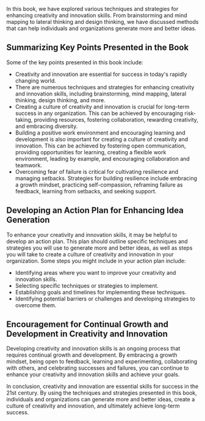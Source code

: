 
In this book, we have explored various techniques and strategies for enhancing creativity and innovation skills. From brainstorming and mind mapping to lateral thinking and design thinking, we have discussed methods that can help individuals and organizations generate more and better ideas.

Summarizing Key Points Presented in the Book
--------------------------------------------

Some of the key points presented in this book include:

* Creativity and innovation are essential for success in today's rapidly changing world.
* There are numerous techniques and strategies for enhancing creativity and innovation skills, including brainstorming, mind mapping, lateral thinking, design thinking, and more.
* Creating a culture of creativity and innovation is crucial for long-term success in any organization. This can be achieved by encouraging risk-taking, providing resources, fostering collaboration, rewarding creativity, and embracing diversity.
* Building a positive work environment and encouraging learning and development is also important for creating a culture of creativity and innovation. This can be achieved by fostering open communication, providing opportunities for learning, creating a flexible work environment, leading by example, and encouraging collaboration and teamwork.
* Overcoming fear of failure is critical for cultivating resilience and managing setbacks. Strategies for building resilience include embracing a growth mindset, practicing self-compassion, reframing failure as feedback, learning from setbacks, and seeking support.

Developing an Action Plan for Enhancing Idea Generation
-------------------------------------------------------

To enhance your creativity and innovation skills, it may be helpful to develop an action plan. This plan should outline specific techniques and strategies you will use to generate more and better ideas, as well as steps you will take to create a culture of creativity and innovation in your organization. Some steps you might include in your action plan include:

* Identifying areas where you want to improve your creativity and innovation skills.
* Selecting specific techniques or strategies to implement.
* Establishing goals and timelines for implementing these techniques.
* Identifying potential barriers or challenges and developing strategies to overcome them.

Encouragement for Continual Growth and Development in Creativity and Innovation
-------------------------------------------------------------------------------

Developing creativity and innovation skills is an ongoing process that requires continual growth and development. By embracing a growth mindset, being open to feedback, learning and experimenting, collaborating with others, and celebrating successes and failures, you can continue to enhance your creativity and innovation skills and achieve your goals.

In conclusion, creativity and innovation are essential skills for success in the 21st century. By using the techniques and strategies presented in this book, individuals and organizations can generate more and better ideas, create a culture of creativity and innovation, and ultimately achieve long-term success.
